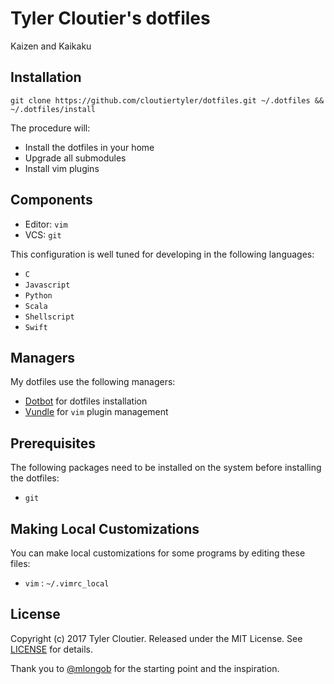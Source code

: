 # Tyler Cloutier's dotfiles
Kaizen and Kaikaku

## Installation
```
git clone https://github.com/cloutiertyler/dotfiles.git ~/.dotfiles && ~/.dotfiles/install
```
The procedure will:
* Install the dotfiles in your home
* Upgrade all submodules
* Install vim plugins

## Components
* Editor: `vim`
* VCS: `git`

This configuration is well tuned for developing in the following languages:
* `C`
* `Javascript`
* `Python`
* `Scala`
* `Shellscript`
* `Swift`

## Managers
My dotfiles use the following managers:
* [Dotbot](https://github.com/anishathalye/dotbot) for dotfiles installation
* [Vundle](https://github.com/gmarik/Vundle.vim) for `vim` plugin management

## Prerequisites
The following packages need to be installed on the system before installing the dotfiles:

* `git`

## Making Local Customizations
You can make local customizations for some programs by editing these files:

* `vim` : `~/.vimrc_local`

## License
Copyright (c) 2017 Tyler Cloutier. Released under the MIT License. See
[LICENSE][license] for details.

[license]: LICENSE

Thank you to [@mlongob](https://github.com/mlongob) for the starting point and the inspiration.
